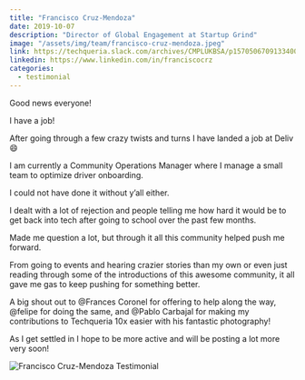 ```yaml
---
title: "Francisco Cruz-Mendoza"
date: 2019-10-07
description: "Director of Global Engagement at Startup Grind"
image: "/assets/img/team/francisco-cruz-mendoza.jpeg"
link: https://techqueria.slack.com/archives/CMPLUKBSA/p1570506709133400
linkedin: https://www.linkedin.com/in/franciscocrz
categories:
  - testimonial
---
```


Good news everyone!

I have a job!

After going through a few crazy twists and turns I have landed a job at Deliv :smile:

I am currently a Community Operations Manager where I manage a small team to optimize driver onboarding.

I could not have done it without y’all either.

I dealt with a lot of rejection and people telling me how hard it would be to get back into tech after going to school over the past few months.

Made me question a lot, but through it all this community helped push me forward.

From going to events and hearing crazier stories than my own or even just reading through some of the introductions of this awesome community, it all gave me gas to keep pushing for something better.

A big shout out to @Frances Coronel for offering to help along the way, @felipe for doing the same, and @Pablo Carbajal for making my contributions to Techqueria 10x easier with his fantastic photography!

As I get settled in I hope to be more active and will be posting a lot more very soon!

![Francisco Cruz-Mendoza Testimonial](/assets/img/testimonials/francisco-cruz-mendoza-testimonial.jpg)
